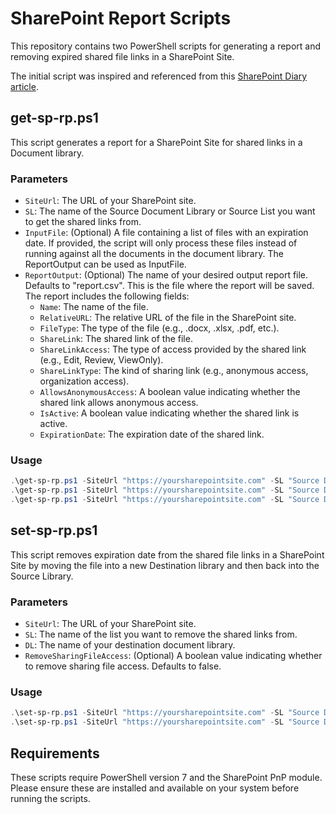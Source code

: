 # SharePoint Report Scripts

This repository contains two PowerShell scripts for generating a report and removing expired shared file links in a SharePoint Site. 

The initial script was inspired and referenced from this [SharePoint Diary article](https://www.sharepointdiary.com/2020/11/find-all-shared-links-in-sharepoint-online-document-library.html).

## get-sp-rp.ps1

This script generates a report for a SharePoint Site for shared links in a Document library. 

### Parameters

- `SiteUrl`: The URL of your SharePoint site.
- `SL`: The name of the Source Document Library or Source List you want to get the shared links from.
- `InputFile`: (Optional) A file containing a list of files with an expiration date. If provided, the script will only process these files instead of running against all the documents in the document library. The ReportOutput can be used as InputFile.
- `ReportOutput`: (Optional) The name of your desired output report file. Defaults to "report.csv". This is the file where the report will be saved. The report includes the following fields:
  - `Name`: The name of the file.
  - `RelativeURL`: The relative URL of the file in the SharePoint site.
  - `FileType`: The type of the file (e.g., .docx, .xlsx, .pdf, etc.).
  - `ShareLink`: The shared link of the file.
  - `ShareLinkAccess`: The type of access provided by the shared link (e.g., Edit, Review, ViewOnly).
  - `ShareLinkType`: The kind of sharing link (e.g., anonymous access, organization access).
  - `AllowsAnonymousAccess`: A boolean value indicating whether the shared link allows anonymous access.
  - `IsActive`: A boolean value indicating whether the shared link is active.
  - `ExpirationDate`: The expiration date of the shared link.

### Usage

```powershell
.\get-sp-rp.ps1 -SiteUrl "https://yoursharepointsite.com" -SL "Source Document Library"
.\get-sp-rp.ps1 -SiteUrl "https://yoursharepointsite.com" -SL "Source Document Library" -InputFile "myinputfile.txt"
.\get-sp-rp.ps1 -SiteUrl "https://yoursharepointsite.com" -SL "Source Document Library" -InputFile "myinputfile.txt" -ReportOutput "myreport.csv"
```

## set-sp-rp.ps1

This script removes expiration date from the shared file links in a SharePoint Site by moving the file into a new Destination library and then back into the Source Library. 

### Parameters

- `SiteUrl`: The URL of your SharePoint site.
- `SL`: The name of the list you want to remove the shared links from.
- `DL`: The name of your destination document library.
- `RemoveSharingFileAccess`: (Optional) A boolean value indicating whether to remove sharing file access. Defaults to false.

### Usage

```powershell
.\set-sp-rp.ps1 -SiteUrl "https://yoursharepointsite.com" -SL "Source Document Library" -DL "Destination Document Library"
.\set-sp-rp.ps1 -SiteUrl "https://yoursharepointsite.com" -SL "Source Document Library" -DL "Destination Document Library" -RemoveSharingFileAccess $true
```

## Requirements

These scripts require PowerShell version 7 and the SharePoint PnP module. Please ensure these are installed and available on your system before running the scripts.


